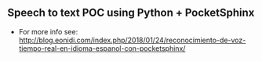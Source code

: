 ## Speech to text POC using Python + PocketSphinx

- For more info see: http://blog.eonidi.com/index.php/2018/01/24/reconocimiento-de-voz-tiempo-real-en-idioma-espanol-con-pocketsphinx/

